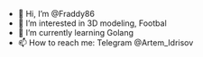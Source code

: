 - 👋 Hi, I’m @Fraddy86
- 👀 I’m interested in 3D modeling, Footbal
- 🌱 I’m currently learning Golang
- 📫 How to reach me: Telegram @Artem_Idrisov

<!---
Fraddy86/Fraddy86 is a ✨ special ✨ repository because its `README.md` (this file) appears on your GitHub profile.
You can click the Preview link to take a look at your changes.
--->
